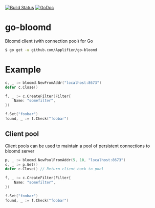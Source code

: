 [![Build Status](https://travis-ci.org/Applifier/go-bloomd.svg?branch=master)](https://travis-ci.org/Applifier/go-bloomd)
[![GoDoc](https://godoc.org/github.com/Applifier/go-bloomd?status.svg)](http://godoc.org/github.com/Applifier/go-bloomd)

# go-bloomd

Bloomd client (with connection pool) for Go


```sh
$ go get -u github.com/Applifier/go-bloomd
```

# Example

```go
c, _ := bloomd.NewFromAddr("localhost:8673")
defer c.Close()

f, _ := c.CreateFilter(Filter{
	Name: "somefilter",
})

f.Set("foobar")
found, _ := f.Check("foobar")
```

## Client pool

Client pools can be used to maintain a pool of persistent connections to bloomd server

```go
p, _ := bloomd.NewPoolFromAddr(5, 10, "localhost:8673")
c, _ := p.Get()
defer c.Close() // Return client back to pool

f, _ := c.CreateFilter(Filter{
	Name: "somefilter",
})

f.Set("foobar")
found, _ := f.Check("foobar")
```